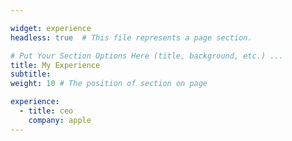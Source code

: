 ```yaml
---

widget: experience
headless: true  # This file represents a page section.

# Put Your Section Options Here (title, background, etc.) ...
title: My Experience
subtitle:
weight: 10 # The position of section on page

experience:
  - title: ceo
    company: apple
---
```


